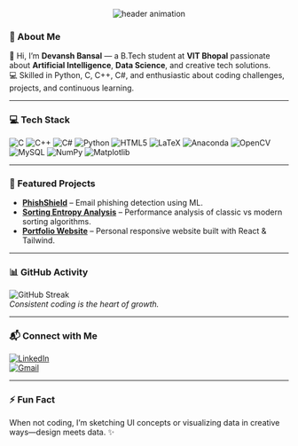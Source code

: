 <p align="center">
  <img src="https://capsule-render.vercel.app/api?text=Hi%2C%20I%27m%20Devansh%20Bansal!&animation=fadeIn&color=gradient&height=120" alt="header animation"/>
</p>

### 💫 About Me
👋 Hi, I’m **Devansh Bansal** — a B.Tech student at **VIT Bhopal** passionate about **Artificial Intelligence**, **Data Science**, and creative tech solutions.  
💻 Skilled in Python, C, C++, C#, and enthusiastic about coding challenges, projects, and continuous learning.

---

### 💻 Tech Stack
![C](https://img.shields.io/badge/C-00599C?style=for-the-badge&logo=c&logoColor=white)
![C++](https://img.shields.io/badge/C++-00599C?style=for-the-badge&logo=c%2B%2B&logoColor=white)
![C#](https://img.shields.io/badge/C%23-239120?style=for-the-badge&logo=c-sharp&logoColor=white)
![Python](https://img.shields.io/badge/Python-3776AB?style=for-the-badge&logo=python&logoColor=white)
![HTML5](https://img.shields.io/badge/HTML5-E34F26?style=for-the-badge&logo=html5&logoColor=white)
![LaTeX](https://img.shields.io/badge/LaTeX-008080?style=for-the-badge&logo=latex&logoColor=white)
![Anaconda](https://img.shields.io/badge/Anaconda-44A833?style=for-the-badge&logo=anaconda&logoColor=white)
![OpenCV](https://img.shields.io/badge/OpenCV-27338e?style=for-the-badge&logo=opencv&logoColor=white)
![MySQL](https://img.shields.io/badge/MySQL-4479A1?style=for-the-badge&logo=mysql&logoColor=white)
![NumPy](https://img.shields.io/badge/NumPy-013243?style=for-the-badge&logo=numpy&logoColor=white)
![Matplotlib](https://img.shields.io/badge/Matplotlib-11557c?style=for-the-badge&logo=plotly&logoColor=white)

---

### 🚀 Featured Projects
- [**PhishShield**](https://github.com/your-repo) – Email phishing detection using ML.  
- [**Sorting Entropy Analysis**](https://github.com/your-repo) – Performance analysis of classic vs modern sorting algorithms.  
- [**Portfolio Website**](https://github.com/your-repo) – Personal responsive website built with React & Tailwind.  

---

### 📊 GitHub Activity
![GitHub Streak](https://streak-stats.demolab.com?user=Devansh-Bansal&theme=tokyonight&hide_border=true)  
*Consistent coding is the heart of growth.*

---

### 📬 Connect with Me
[![LinkedIn](https://img.shields.io/badge/LinkedIn-Devansh%20Bansal-blue?style=for-the-badge&logo=linkedin)](https://www.linkedin.com/in/devansh-bansal-772b9a237/)  
[![Gmail](https://img.shields.io/badge/Email-devanshbansal212%40gmail.com-red?style=for-the-badge&logo=gmail&logoColor=white)](mailto:devanshbansal212@gmail.com)  

---

### ⚡ Fun Fact
When not coding, I’m sketching UI concepts or visualizing data in creative ways—design meets data. ✨
